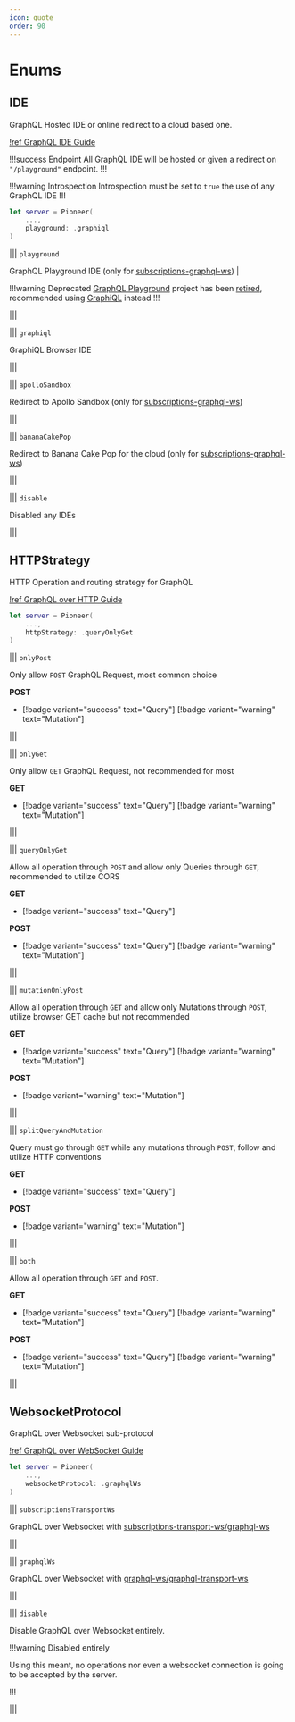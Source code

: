 ```yaml
---
icon: quote
order: 90
---
```


# Enums

## IDE

GraphQL Hosted IDE or online redirect to a cloud based one.

[!ref GraphQL IDE Guide](/guides/features/graphql-ide)

!!!success Endpoint
All GraphQL IDE will be hosted or given a redirect on `"/playground"` endpoint.
!!!

!!!warning Introspection
Introspection must be set to `true` the use of any GraphQL IDE
!!!

```swift
let server = Pioneer(
    ...,
    playground: .graphiql
)
```

||| `playground`

GraphQL Playground IDE (only for [subscriptions-graphql-ws](https://github.com/apollographql/subscriptions-transport-ws)) |

!!!warning Deprecated
[GraphQL Playground](/guides/features/graphql-ide/#graphql-playground) project has been [retired](https://github.com/graphql/graphql-playground/issues/1143), recommended using [GraphiQL](/guides/features/graphql-ide/#graphiql) instead
!!!

|||

||| `graphiql`

GraphiQL Browser IDE

|||

||| `apolloSandbox`

Redirect to Apollo Sandbox (only for [subscriptions-graphql-ws](https://github.com/apollographql/subscriptions-transport-ws))

|||

||| `bananaCakePop`

Redirect to Banana Cake Pop for the cloud (only for [subscriptions-graphql-ws](https://github.com/apollographql/subscriptions-transport-ws))

|||

||| `disable`

Disabled any IDEs

|||

## HTTPStrategy

HTTP Operation and routing strategy for GraphQL

[!ref GraphQL over HTTP Guide](/guides/features/graphql-over-http)

```swift
let server = Pioneer(
    ...,
    httpStrategy: .queryOnlyGet
)
```

||| `onlyPost`

Only allow `POST` GraphQL Request, most common choice

**POST**

- [!badge variant="success" text="Query"] [!badge variant="warning" text="Mutation"]

|||

||| `onlyGet`

Only allow `GET` GraphQL Request, not recommended for most

**GET**

- [!badge variant="success" text="Query"] [!badge variant="warning" text="Mutation"]

|||

||| `queryOnlyGet`

Allow all operation through `POST` and allow only Queries through `GET`, recommended to utilize CORS

**GET**

- [!badge variant="success" text="Query"]

**POST**

- [!badge variant="success" text="Query"] [!badge variant="warning" text="Mutation"]

|||

||| `mutationOnlyPost`

Allow all operation through `GET` and allow only Mutations through `POST`, utilize browser GET cache but not recommended

**GET**

- [!badge variant="success" text="Query"] [!badge variant="warning" text="Mutation"]

**POST**

- [!badge variant="warning" text="Mutation"]

|||

||| `splitQueryAndMutation`

Query must go through `GET` while any mutations through `POST`, follow and utilize HTTP conventions

**GET**

- [!badge variant="success" text="Query"]

**POST**

- [!badge variant="warning" text="Mutation"]

|||

||| `both`

Allow all operation through `GET` and `POST`.

**GET**

- [!badge variant="success" text="Query"] [!badge variant="warning" text="Mutation"]

**POST**

- [!badge variant="success" text="Query"] [!badge variant="warning" text="Mutation"]

|||

## WebsocketProtocol

GraphQL over Websocket sub-protocol

[!ref GraphQL over WebSocket Guide](/guides/features/graphql-over-websockets)

```swift
let server = Pioneer(
    ...,
    websocketProtocol: .graphqlWs
)
```

||| `subscriptionsTransportWs`

GraphQL over Websocket with [subscriptions-transport-ws/graphql-ws](https://github.com/apollographql/subscriptions-transport-ws)

|||

||| `graphqlWs`

GraphQL over Websocket with [graphql-ws/graphql-transport-ws](https://github.com/enisdenjo/graphql-ws)

|||

||| `disable`

Disable GraphQL over Websocket entirely.

!!!warning Disabled entirely

Using this meant, no operations nor even a websocket connection is going to be accepted by the server.

!!!

|||
